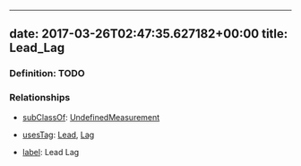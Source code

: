 
---
date: 2017-03-26T02:47:35.627182+00:00
title: Lead_Lag
---
### Definition: TODO

### Relationships

* [subClassOf](http://www.w3.org/2000/01/rdf-schema#subClassOf): [UndefinedMeasurement](https://brickschema.org/schema/1.0/Brick#UndefinedMeasurement)

* [usesTag](https://brickschema.org/schema/1.0/BrickFrame#usesTag): [Lead](https://brickschema.org/schema/1.0/BrickTag#Lead), [Lag](https://brickschema.org/schema/1.0/BrickTag#Lag)

* [label](http://www.w3.org/2000/01/rdf-schema#label): Lead Lag
